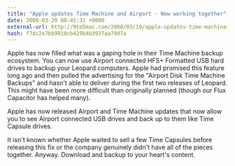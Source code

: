 ```yaml
---
title: "Apple updates Time Machine and Airport - Now working together"
date: 2008-03-20 00:45:31 +0000
external-url: http://9to5mac.com/2008/03/19/apple-updates-time-machine-and-airport-now-working-together/
hash: f7dc2e7bb9918cb429b4b3937aa79d7a
---
```


Apple has now filled what was a gaping hole in their Time Machine backup ecosystem. You can now use Airport connected HFS+ Formatted USB hard drives to backup your Leopard computers. Apple had promised this feature long ago and then pulled the advertising for the "Airport Disk Time Machine Backups" and hasn't able to deliver during the first two releases of Leopard. This might have been more difficult than originally planned (though our Flux Capacitor has helped many). 

Apple has now released Airport and Time Machine updates that now allow you to see Airport connected USB drives and back up to them like Time Capsule drives.


It isn't known whether Apple waited to sell a few Time Capsules before releasing this fix or the company genuinely didn't have all of the pieces together. Anyway. Download and backup to your heart's content.

